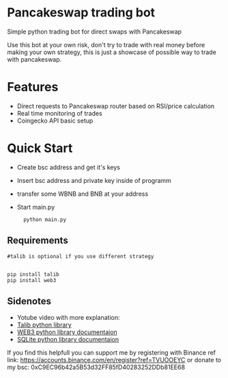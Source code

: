 ﻿# Pancakeswap trading bot

Simple python trading bot for direct swaps with Pancakeswap

Use this bot at your own risk, don't try to trade with real money before making your own strategy, this is just a showcase of possible way to trade with pancakeswap.



# Features
- Direct requests to Pancakeswap router based on RSI/price calculation
- Real time monitoring of trades
- Coingecko API basic setup

# Quick Start

- Create bsc address and get it's keys
- Insert bsc address and private key inside of programm
- transfer some WBNB and BNB at your address
- Start main.py


    	python main.py
	
## Requirements
	#talib is optional if you use different strategy

	
	pip install talib
    pip install web3

## Sidenotes

- Yotube video with more explanation: 
- [Talib python library](https://github.com/mrjbq7/ta-lib "Talib python library") 
- [WEB3 python library documentaion](https://web3py.readthedocs.io/en/stable/ "WEB3 python library documentaion")
- [SQLite python library documentaion](https://docs.python.org/3/library/sqlite3.html "SQLite python library documentaion python library documentaion")


If you find this helpfull you can support me by registering with Binance ref link: https://accounts.binance.com/en/register?ref=TVUOOEYC or donate to my bsc: 0xC9EC96b42a5B53d32FF85fD40283252DDb81EE68
